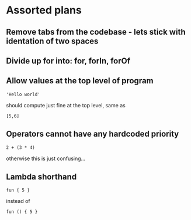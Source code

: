 # Assorted plans

## Remove tabs from the codebase - lets stick with identation of two spaces

## Divide up for into: for, forIn, forOf

## Allow values at the top level of program

```
'Hello world'
```

should compute just fine at the top level, same as

```
[5,6]
```

## Operators cannot have any hardcoded priority

```
2 + (3 * 4)
```

otherwise this is just confusing...

## Lambda shorthand

```ask
fun { 5 }
```

instead of

```ask
fun () { 5 }
```
